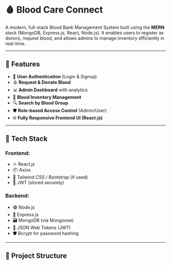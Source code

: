 # 🩸 Blood Care Connect

A modern, full-stack Blood Bank Management System built using the **MERN** stack (MongoDB, Express.js, React, Node.js). It enables users to register as donors, request blood, and allows admins to manage inventory efficiently in real-time.

---

## 🚀 Features

- 👤 **User Authentication** (Login & Signup)
- 🩸 **Request & Donate Blood**
- 📊 **Admin Dashboard** with analytics
- 🧾 **Blood Inventory Management**
- 🔍 **Search by Blood Group**
- 🛡️ **Role-based Access Control** (Admin/User)
- 🌐 **Fully Responsive Frontend UI (React.js)**

---

## 🧰 Tech Stack

### Frontend:
- ⚛️ React.js
- 📦 Axios
- 🎨 Tailwind CSS / Bootstrap (if used)
- 🔐 JWT (stored securely)

### Backend:
- 🟢 Node.js
- 🚂 Express.js
- 🗃 MongoDB (via Mongoose)
- 🔐 JSON Web Tokens (JWT)
- 🛡️ Bcrypt for password hashing

---

## 📁 Project Structure


